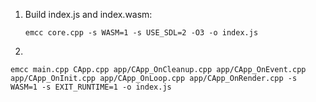 
1. Build index.js and index.wasm:

    ```emcc core.cpp -s WASM=1 -s USE_SDL=2 -O3 -o index.js```
2. 
```
emcc main.cpp CApp.cpp app/CApp_OnCleanup.cpp app/CApp_OnEvent.cpp app/CApp_OnInit.cpp app/CApp_OnLoop.cpp app/CApp_OnRender.cpp -s WASM=1 -s EXIT_RUNTIME=1 -o index.js
```